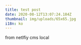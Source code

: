 ```yaml
---
title: test post
date: 2020-08-12T13:07:24.184Z
thumbnail: img/uploads/65x65.jpg
i18n: ko
---
```

from netlfiy cms local